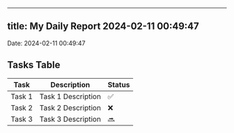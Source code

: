 
---
title: My Daily Report 2024-02-11 00:49:47
---

Date: 2024-02-11 00:49:47

## Tasks Table

| Task | Description | Status |
|------|-------------|--------|
| Task 1 | Task 1 Description | ✅ |
| Task 2 | Task 2 Description | ❌ |
| Task 3 | Task 3 Description | 🔜 |
